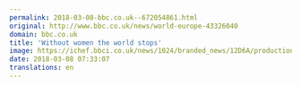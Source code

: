 ```yaml
---
permalink: 2018-03-08-bbc.co.uk--672054861.html
original: http://www.bbc.co.uk/news/world-europe-43326040
domain: bbc.co.uk
title: 'Without women the world stops'
image: https://ichef.bbci.co.uk/news/1024/branded_news/12D6A/production/_100326177_p060g9zy.jpg
date: 2018-03-08 07:33:07
translations: en
---
```


